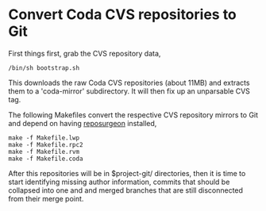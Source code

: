 # Convert Coda CVS repositories to Git

First things first, grab the CVS repository data,

```
/bin/sh bootstrap.sh
```

This downloads the raw Coda CVS repositories (about 11MB) and extracts them to
a 'coda-mirror' subdirectory.  It will then fix up an unparsable CVS tag.

The following Makefiles convert the respective CVS repository mirrors to Git
and depend on having [reposurgeon](http://www.catb.org/esr/reposurgeon/)
installed,

```
make -f Makefile.lwp
make -f Makefile.rpc2
make -f Makefile.rvm
make -f Makefile.coda
```

After this repositories will be in $project-git/ directories, then it is time
to start identifying missing author information, commits that should be
collapsed into one and and merged branches that are still disconnected from
their merge point.

